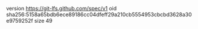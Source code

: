 version https://git-lfs.github.com/spec/v1
oid sha256:5158a65bdb6ece89186cc04dfeff29a210cb5554953cbcbd3628a30e9759252f
size 49
